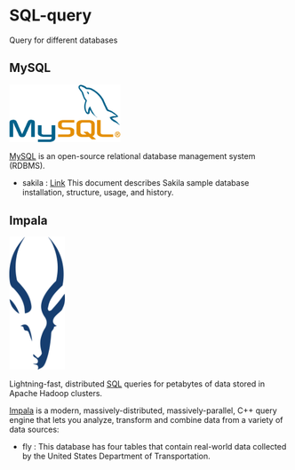 # SQL-query
Query for different databases
## MySQL
<img src="/MySQL/MySQL_Logo.png" alt="MySQL logo" width="200"/>

[MySQL](https://www.mysql.com/) is an open-source relational database management system (RDBMS).

* sakila : [Link](https://dev.mysql.com/doc/sakila/en/) This document describes Sakila sample database installation, structure, usage, and history.

## Impala
<img src="/Impala/Impala_Logo.png" alt="Impala logo" width="100"/> 

Lightning-fast, distributed [SQL](http://en.wikipedia.org/wiki/SQL) queries for petabytes
of data stored in Apache Hadoop clusters.

[Impala](https://impala.apache.org/) is a modern, massively-distributed, massively-parallel, C++ query engine that lets
you analyze, transform and combine data from a variety of data sources:

* fly : This database has four tables that contain real-world data collected by the United States Department of Transportation.

